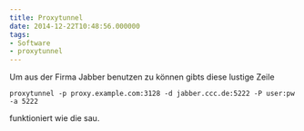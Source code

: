 ```yaml
---
title: Proxytunnel
date: 2014-12-22T10:48:56.000000
tags: 
- Software
- proxytunnel
---
```



Um aus der Firma Jabber benutzen zu können gibts diese lustige Zeile

    proxytunnel -p proxy.example.com:3128 -d jabber.ccc.de:5222 -P user:pw -a 5222

funktioniert wie die sau.
